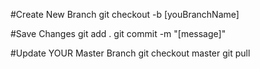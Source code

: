 #Create New Branch
git checkout -b [youBranchName]

#Save Changes
git add .
git commit -m "[message]"

#Update YOUR Master Branch
git checkout master
git pull

#
